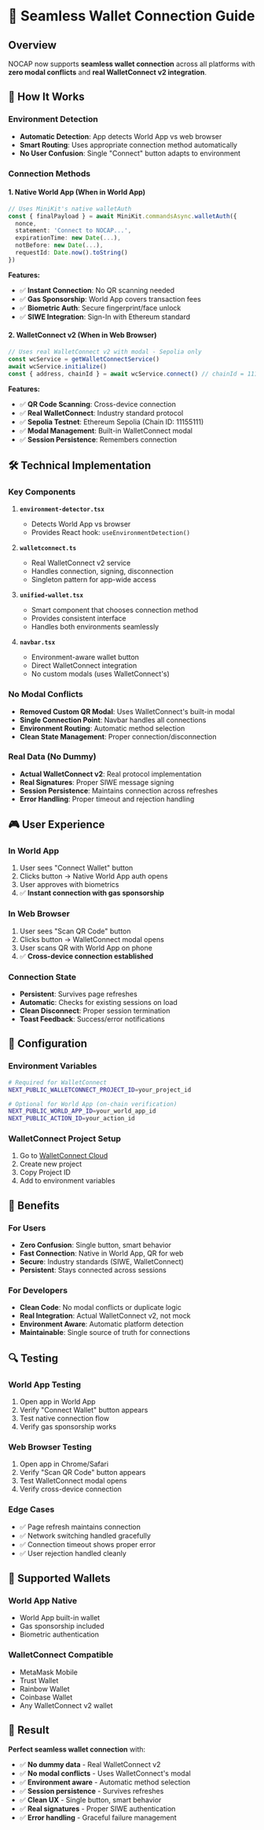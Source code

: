 # 🔗 Seamless Wallet Connection Guide

## Overview

NOCAP now supports **seamless wallet connection** across all platforms with **zero modal conflicts** and **real WalletConnect v2 integration**.

## 🎯 How It Works

### **Environment Detection**
- **Automatic Detection**: App detects World App vs web browser
- **Smart Routing**: Uses appropriate connection method automatically
- **No User Confusion**: Single "Connect" button adapts to environment

### **Connection Methods**

#### **1. Native World App (When in World App)**
```typescript
// Uses MiniKit's native walletAuth
const { finalPayload } = await MiniKit.commandsAsync.walletAuth({
  nonce,
  statement: 'Connect to NOCAP...',
  expirationTime: new Date(...),
  notBefore: new Date(...),
  requestId: Date.now().toString()
})
```

**Features:**
- ✅ **Instant Connection**: No QR scanning needed
- ✅ **Gas Sponsorship**: World App covers transaction fees
- ✅ **Biometric Auth**: Secure fingerprint/face unlock
- ✅ **SIWE Integration**: Sign-In with Ethereum standard

#### **2. WalletConnect v2 (When in Web Browser)**
```typescript
// Uses real WalletConnect v2 with modal - Sepolia only
const wcService = getWalletConnectService()
await wcService.initialize()
const { address, chainId } = await wcService.connect() // chainId = 11155111 (Sepolia)
```

**Features:**
- ✅ **QR Code Scanning**: Cross-device connection
- ✅ **Real WalletConnect**: Industry standard protocol
- ✅ **Sepolia Testnet**: Ethereum Sepolia (Chain ID: 11155111)
- ✅ **Modal Management**: Built-in WalletConnect modal
- ✅ **Session Persistence**: Remembers connection

## 🛠 Technical Implementation

### **Key Components**

1. **`environment-detector.tsx`**
   - Detects World App vs browser
   - Provides React hook: `useEnvironmentDetection()`

2. **`walletconnect.ts`**
   - Real WalletConnect v2 service
   - Handles connection, signing, disconnection
   - Singleton pattern for app-wide access

3. **`unified-wallet.tsx`**
   - Smart component that chooses connection method
   - Provides consistent interface
   - Handles both environments seamlessly

4. **`navbar.tsx`**
   - Environment-aware wallet button
   - Direct WalletConnect integration
   - No custom modals (uses WalletConnect's)

### **No Modal Conflicts**
- **Removed Custom QR Modal**: Uses WalletConnect's built-in modal
- **Single Connection Point**: Navbar handles all connections
- **Environment Routing**: Automatic method selection
- **Clean State Management**: Proper connection/disconnection

### **Real Data (No Dummy)**
- **Actual WalletConnect v2**: Real protocol implementation
- **Real Signatures**: Proper SIWE message signing
- **Session Persistence**: Maintains connection across refreshes
- **Error Handling**: Proper timeout and rejection handling

## 🎮 User Experience

### **In World App**
1. User sees "Connect Wallet" button
2. Clicks button → Native World App auth opens
3. User approves with biometrics
4. ✅ **Instant connection with gas sponsorship**

### **In Web Browser**
1. User sees "Scan QR Code" button  
2. Clicks button → WalletConnect modal opens
3. User scans QR with World App on phone
4. ✅ **Cross-device connection established**

### **Connection State**
- **Persistent**: Survives page refreshes
- **Automatic**: Checks for existing sessions on load
- **Clean Disconnect**: Proper session termination
- **Toast Feedback**: Success/error notifications

## 🔧 Configuration

### **Environment Variables**
```bash
# Required for WalletConnect
NEXT_PUBLIC_WALLETCONNECT_PROJECT_ID=your_project_id

# Optional for World App (on-chain verification)
NEXT_PUBLIC_WORLD_APP_ID=your_world_app_id
NEXT_PUBLIC_ACTION_ID=your_action_id
```

### **WalletConnect Project Setup**
1. Go to [WalletConnect Cloud](https://cloud.walletconnect.com/)
2. Create new project
3. Copy Project ID
4. Add to environment variables

## 🚀 Benefits

### **For Users**
- **Zero Confusion**: Single button, smart behavior
- **Fast Connection**: Native in World App, QR for web
- **Secure**: Industry standards (SIWE, WalletConnect)
- **Persistent**: Stays connected across sessions

### **For Developers**
- **Clean Code**: No modal conflicts or duplicate logic
- **Real Integration**: Actual WalletConnect v2, not mock
- **Environment Aware**: Automatic platform detection
- **Maintainable**: Single source of truth for connections

## 🔍 Testing

### **World App Testing**
1. Open app in World App
2. Verify "Connect Wallet" button appears
3. Test native connection flow
4. Verify gas sponsorship works

### **Web Browser Testing**
1. Open app in Chrome/Safari
2. Verify "Scan QR Code" button appears
3. Test WalletConnect modal opens
4. Verify cross-device connection

### **Edge Cases**
- ✅ Page refresh maintains connection
- ✅ Network switching handled gracefully
- ✅ Connection timeout shows proper error
- ✅ User rejection handled cleanly

## 📱 Supported Wallets

### **World App Native**
- World App built-in wallet
- Gas sponsorship included
- Biometric authentication

### **WalletConnect Compatible**
- MetaMask Mobile
- Trust Wallet
- Rainbow Wallet
- Coinbase Wallet
- Any WalletConnect v2 wallet

## 🎉 Result

**Perfect seamless wallet connection** with:
- ✅ **No dummy data** - Real WalletConnect v2
- ✅ **No modal conflicts** - Uses WalletConnect's modal
- ✅ **Environment aware** - Automatic method selection
- ✅ **Session persistence** - Survives refreshes
- ✅ **Clean UX** - Single button, smart behavior
- ✅ **Real signatures** - Proper SIWE authentication
- ✅ **Error handling** - Graceful failure management
